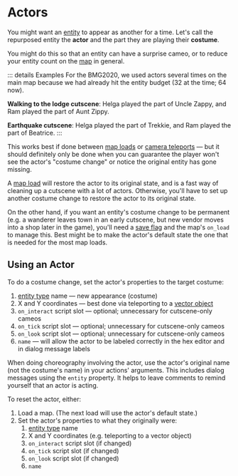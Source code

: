 # Actors

You might want an [entity](entities) to appear as another for a time. Let's call the repurposed entity the **actor** and the part they are playing their **costume**.

You might do this so that an entity can have a surprise cameo, or to reduce your entity count on the [map](maps) in general.

::: details Examples
For the BMG2020, we used actors several times on the main map because we had already hit the entity budget (32 at the time; 64 now).

**Walking to the lodge cutscene**: Helga played the part of Uncle Zappy, and Ram played the part of Aunt Zippy.

**Earthquake cutscene**: Helga played the part of Trekkie, and Ram played the part of Beatrice.
:::

This works best if done between [map loads](maps#map-loads) or [camera teleports](actions#position-assignment) — but it should definitely only be done when you can guarantee the player won't see the actor's "costume change" or notice the original entity has gone missing.

A [map load](maps#map-loads) will restore the actor to its original state, and is a fast way of cleaning up a cutscene with a lot of actors. Otherwise, you'll have to set up another costume change to restore the actor to its original state.

On the other hand, if you want an entity's costume change to be permanent (e.g. a wanderer leaves town in an early cutscene, but new vendor moves into a shop later in the game), you'll need a [save flag](state#save-flags) and the map's `on_load` to manage this. Best might be to make the actor's default state the one that is needed for the most map loads.

## Using an Actor

To do a costume change, set the actor's properties to the target costume:
1. [entity type](entity_types#character-entity) name — new appearance (costume)
2. X and Y coordinates — best done via teleporting to a [vector object](vector_objects)
3. `on_interact` script slot — optional; unnecessary for cutscene-only cameos
4. `on_tick` script slot — optional; unnecessary for cutscene-only cameos
5. `on_look` script slot — optional; unnecessary for cutscene-only cameos
6. `name` — will allow the actor to be labeled correctly in the hex editor and in dialog message labels

When doing choreography involving the actor, use the actor's original name (not the costume's name) in your actions' arguments. This includes dialog messages using the `entity` property. It helps to leave comments to remind yourself that an actor is acting.

To reset the actor, either:

1. Load a map. (The next load will use the actor's default state.)
2. Set the actor's properties to what they originally were:
	1. [entity type](entity_types#character-entity) name
	2. X and Y coordinates (e.g. teleporting to a vector object)
	3. `on_interact` script slot (if changed)
	4. `on_tick` script slot (if changed)
	5. `on_look` script slot (if changed)
	6. `name`
